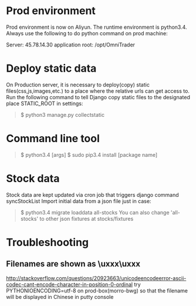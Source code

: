 # Prod environment
Prod environment is now on Aliyun. The runtime environment is python3.4. Always use the following to do python command on prod machine:

Server: 45.78.14.30
application root: /opt/OmniTrader

# Deploy static data
On Production server, it is necessary to deploy(copy) static files(css,js,images,etc.) to a place where the relative urls can get access to.
Run the following command to tell Django copy static files to the designated place STATIC_ROOT in settings:
> $ python3 manage.py collectstatic

# Command line tool
> $ python3.4 [args]
> $ sudo pip3.4 install [package name]

# Stock data
Stock data are kept updated via cron job that triggers django command syncStockList
Import initial data from a json file just in case:
> $ python3.4 migrate loaddata all-stocks
You can also change 'all-stocks' to other json fixtures at stocks/fixtures

# Troubleshooting
## Filenames are shown as \uxxx\uxxx
http://stackoverflow.com/questions/20923663/unicodeencodeerror-ascii-codec-cant-encode-character-in-position-0-ordinal
try PYTHONIOENCODING=utf-8 on prod-box(morro-bwg) so that the filename will be displayed in Chinese in putty console